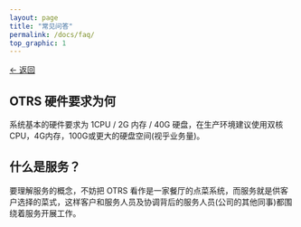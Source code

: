 ```yaml
---
layout: page
title: "常见问答"
permalink: /docs/faq/
top_graphic: 1
---
```


[<- 返回](/docs/)

## OTRS 硬件要求为何

系统基本的硬件要求为 1CPU / 2G 内存 / 40G 硬盘，在生产环境建议使用双核CPU，4G内存，100G或更大的硬盘空间(视乎业务量)。<br/>

## <span id="#what-is-service-and-SLA">什么是服务？</span>

要理解服务的概念，不妨把 OTRS 看作是一家餐厅的点菜系统，而服务就是供客户选择的菜式，这样客户和服务人员及协调背后的服务人员(公司的其他同事)都围绕着服务开展工作。<br/>


